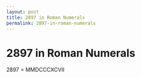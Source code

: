 ```yaml
---
layout: post
title: 2897 in Roman Numerals
permalink: 2897-in-roman-numerals
---
```


# 2897 in Roman Numerals

2897 = MMDCCCXCVII
